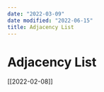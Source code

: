 ```yaml
---
date: "2022-03-09"
date modified: "2022-06-15"
title: Adjacency List
---
```


# Adjacency List
[[2022-02-08]]
